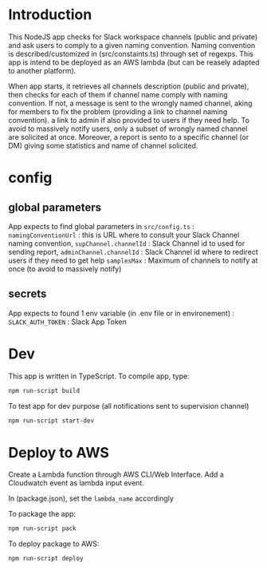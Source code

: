 # Introduction
This NodeJS app checks for Slack workspace channels (public and private) and ask users to comply to a given naming convention.
Naming convention is described/customized in (src/constaints.ts) through set of regexps.
This app is intend to be deployed as an AWS lambda (but can be reasely adapted to another platform).

When app starts, it retrieves all channels description (public and private), then checks for each of them if channel name comply with naming convention.
If not, a message is sent to the wrongly named channel, aking for members to fix the problem (providing a link to channel naming convention). a link to admin if also provided to users if they need help.
To avoid to massively notify users, only a subset of wrongly named channel are solicited at once.
Moreover, a report is sento to a specific channel (or DM) giving some statistics and name of channel solicited.

# config

## global parameters
App expects to find global parameters in `src/config.ts` :
`namingConventionUrl` : this is URL where to consult your Slack Channel naming convention,
`supChannel.channelId` : Slack Channel id to used for sending report,
`adminChannel.channelId` : Slack Channel id where to redirect users if they need to get help
`samplesMax` : Maximum of channels to notify at once (to avoid to massively notify)

## secrets
App expects to found 1 env variable (in .env file or in environement) :
`SLACK_AUTH_TOKEN` : Slack App Token

# Dev
This app is written in TypeScript.
To compile app, type:

```sh
npm run-script build
```

To test app for dev purpose (all notifications sent to supervision channel)
```sh
npm run-script start-dev
``` 

# Deploy to AWS
Create a Lambda function through AWS CLI/Web Interface.
Add a Cloudwatch event as lambda input event.

In (package.json), set the `lambda_name` accordingly

To package the app:
```sh
npm run-script pack
``` 

To deploy package to AWS:
```
npm run-script deploy
```

